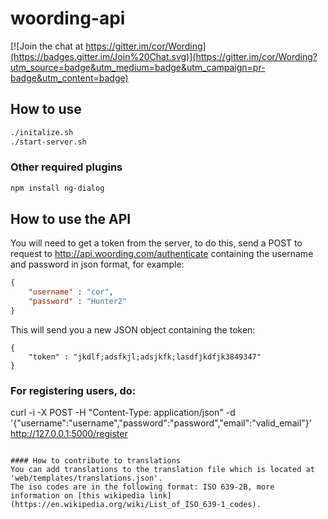 woording-api
============

[![Join the chat at https://gitter.im/cor/Wording](https://badges.gitter.im/Join%20Chat.svg)](https://gitter.im/cor/Wording?utm_source=badge&utm_medium=badge&utm_campaign=pr-badge&utm_content=badge)


## How to use
```bash
./initalize.sh
./start-server.sh
```

### Other required plugins
```bash
npm install ng-dialog
```

## How to use the API
You will need to get a token from the server, to do this, send a POST to request to http://api.woording.com/authenticate containing the username and password in json format, for example:
```json
{
	"username" : "cor",
	"password" : "Hunter2"
}
```

This will send you a new JSON object containing the token:
```
{
	"token" : "jkdlf;adsfkjl;adsjkfk;lasdfjkdfjk3849347"
}
```

### For registering users, do:
curl -i -X POST -H "Content-Type: application/json" -d '{"username":"username","password":"password","email":"valid_email"}' http://127.0.0.1:5000/register
```

#### How to contribute to translations
You can add translations to the translation file which is located at 'web/templates/translations.json'.
The iso codes are in the following format: ISO 639-2B, more information on [this wikipedia link](https://en.wikipedia.org/wiki/List_of_ISO_639-1_codes).
